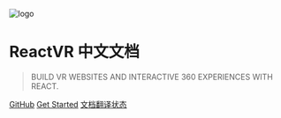 <!-- _coverpage.md -->

![logo](https://facebookincubator.github.io/react-vr/img/header_logo.png)

# ReactVR 中文文档

> BUILD VR WEBSITES AND INTERACTIVE 360 EXPERIENCES WITH REACT.

[GitHub](https://github.com/yofine/ReactVR-docs-zh-cn)
[Get Started](/getting-started)
[文档翻译状态](/status)
